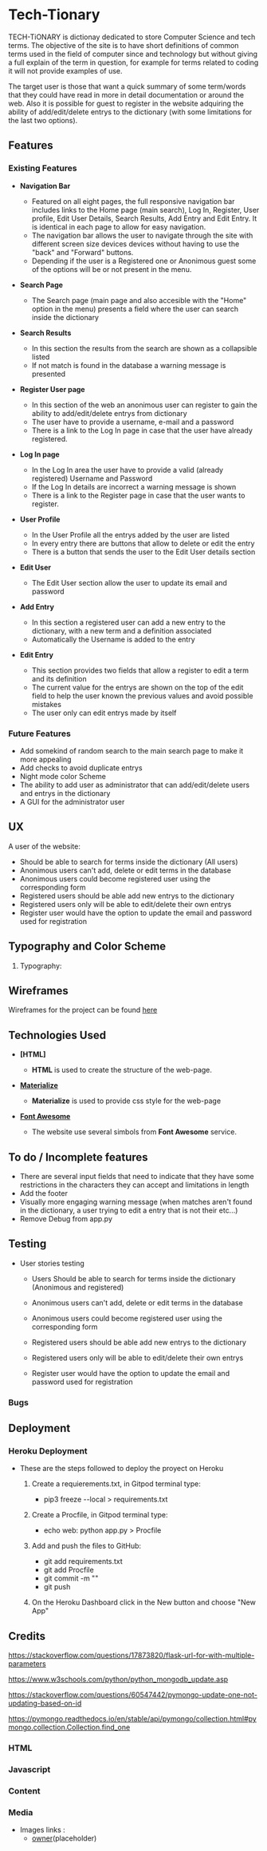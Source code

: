 # Tech-Tionary 

TECH-TiONARY is dictionay dedicated to store Computer Science and tech terms.
The objective of the site is to have short definitions of common terms used in the field of computer since and technology but without giving a full explain of the term in question, for example for terms related to coding it will not provide examples of use.

The target user is those that want a quick summary of some term/words that they could have read in more in detail documentation or around the web.
Also it is possible for guest to register in the website adquiring the ability of add/edit/delete entrys to the dictionary (with some limitations for the last two options).

## Features

### Existing Features

- __Navigation Bar__

    - Featured on all eight pages, the full responsive navigation bar includes links to the Home page (main search), Log In, Register, User profile, Edit User Details, Search Results, Add Entry and Edit Entry. It is identical in each page to allow for easy navigation.
    - The navigation bar allows the user to navigate through the site with different screen size devices devices without having to use the "back" and "Forward" buttons.
    - Depending if the user is a Registered one or Anonimous guest some of the options will be or not present in the menu.

- __Search Page__

    - The Search page (main page and also accesible with the "Home" option in the menu) presents a field where the user can search inside the dictionary

- __Search Results__

    - In this section the results from the search are shown as a collapsible listed
    - If not match is found in the database a warning message is presented

- __Register User page__

    - In this section of the web an anonimous user can register to gain the ability to add/edit/delete entrys from dictionary
    - The user have to provide a username, e-mail and a password
    - There is a link to the Log In page in case that the user have already registered.

- __Log In page__

    - In the Log In area the user have to provide a valid (already registered) Username and Password
    - If the Log In details are incorrect a warning message is shown
    - There is a link to the Register page in case that the user wants to register.

- __User Profile__

    - In the User Profile all the entrys added by the user are listed
    - In every entry there are buttons that allow to delete or edit the entry
    - There is a button that sends the user to the Edit User details section

- __Edit User__

    - The Edit User section allow the user to update its email and password

- __Add Entry__

    - In this section a registered user can add a new entry to the dictionary, with a new term and a definition associated
    - Automatically the Username is added to the entry

- __Edit Entry__

    - This section provides two fields that allow a register to edit a term and its definition
    - The current value for the entrys are shown on the top of the edit field to help the user known the previous values and avoid possible mistakes
    - The user only can edit entrys made by itself


### Future Features

- Add somekind of random search to the main search page to make it more appealing
- Add checks to avoid duplicate entrys
- Night mode color Scheme
- The ability to add user as administrator that can add/edit/delete users and entrys in the dictionary
- A GUI for the administrator user
 
## UX

A user of the website:
- Should be able to search for terms inside the dictionary (All users)
- Anonimous users can't add, delete or edit terms in the database
- Anonimous users could become registered user using the corresponding form
- Registered users should be able add new entrys to the dictionary
- Registered users only will be able to edit/delete their own entrys
- Register user would have the option to update the email and password used for registration


## Typography and Color Scheme

1. Typography:

## Wireframes

Wireframes for the project can be found [here](https://github.com/ED-IP/Milestone-3-project/blob/master/docs/Milestone_project_3_wireframes.pdf)

## Technologies Used

- **[HTML]**
	- **HTML** is used to create the structure of the web-page.

- **[Materialize](https://materializecss.com/)**
    - **Materialize** is used to provide css style for the web-page

- **[Font Awesome](https://fontawesome.com/)**
	- The website use several simbols from **Font Awesome** service.

## To do / Incomplete features

- There are several input fields that need to indicate that they have some restrictions in the characters they can accept and limitations in length
- Add the footer
- Visually more engaging warning message (when matches aren't found in the dictionary, a user trying to edit a entry that is not their etc...)
- Remove Debug from app.py
   
## Testing

- User stories testing

    - Users Should be able to search for terms inside the dictionary (Anonimous and registered)


    - Anonimous users can't add, delete or edit terms in the database
    
    - Anonimous users could become registered user using the corresponding form
    
    - Registered users should be able add new entrys to the dictionary
    
    - Registered users only will be able to edit/delete their own entrys

    - Register user would have the option to update the email and password used for registration


### Bugs




## Deployment

### Heroku Deployment

- These are the steps followed to deploy the proyect on Heroku

    1. Create a requierements.txt, in Gitpod terminal type:
        - pip3 freeze --local > requirements.txt
    
    2. Create a Procfile, in Gitpod terminal type:
        - echo web: python app.py > Procfile

    3. Add and push the files to GitHub:
        - git add requirements.txt
        - git add Procfile
        - git commit -m ""
        - git push

    4. On the Heroku Dashboard click in the New button and choose "New App"



## Credits

https://stackoverflow.com/questions/17873820/flask-url-for-with-multiple-parameters

https://www.w3schools.com/python/python_mongodb_update.asp

https://stackoverflow.com/questions/60547442/pymongo-update-one-not-updating-based-on-id

https://pymongo.readthedocs.io/en/stable/api/pymongo/collection.html#pymongo.collection.Collection.find_one

### HTML

 

### Javascript

 

### Content


### Media

- Images links :
	- [owner](https://www.google.com)(placeholder)
	
